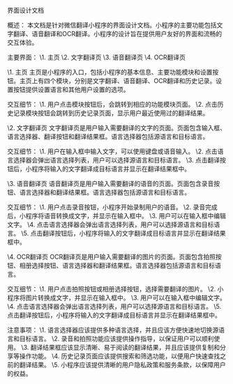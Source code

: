 界面设计文档

概述：
本文档是针对微信翻译小程序的界面设计文档。小程序的主要功能包括文字翻译、语音翻译和OCR翻译。小程序的设计旨在提供用户友好的界面和流畅的交互体验。

主要界面：
\1. 主页
\2. 文字翻译页
\3. 语音翻译页
\4. OCR翻译页

\1. 主页
主页是小程序的入口，包括小程序的基本信息、主要功能模块和设置按钮。主页上有四个模块，分别是文字翻译、语音翻译、OCR翻译和历史记录。设置按钮提供设置语言和其他用户设置的选项。

交互细节：
\1. 用户点击模块按钮后，会跳转到相应的功能模块页面。
\2. 点击历史记录模块按钮会跳转到历史记录页面，显示用户最近使用过的翻译结果。

\2. 文字翻译页
文字翻译页是用户输入需要翻译的文字的页面。页面包含输入框、语言选择器、翻译按钮和翻译结果框。语言选择器包括源语言和目标语言。

交互细节：
\1. 用户在输入框中输入文字，可以使用键盘或语音输入。
\2. 点击语言选择器会弹出语言选择列表，用户可以选择源语言和目标语言。
\3. 点击翻译按钮后，小程序将输入的文字翻译成目标语言并显示在翻译结果框中。

\3. 语音翻译页
语音翻译页是用户输入需要翻译的语音的页面。页面包含录音按钮、语言选择器和翻译结果框。语言选择器包括源语言和目标语言。

交互细节：
\1. 用户点击录音按钮，小程序开始录制用户的语音。
\2. 录音完成后，小程序将语音转换成文字，并显示在输入框中。
\3. 用户可以在输入框中编辑文字。
\4. 点击语言选择器会弹出语言选择列表，用户可以选择源语言和目标语言。
\5. 点击翻译按钮后，小程序将输入的文字翻译成目标语言并显示在翻译结果框中。

\4. OCR翻译页
OCR翻译页是用户输入需要翻译的图片的页面。页面包含拍照按钮、相册选择按钮、语言选择器和翻译结果框。语言选择器包括源语言和目标语言。

交互细节：
\1. 用户点击拍照按钮或相册选择按钮，选择需要翻译的图片。
\2. 小程序将图片转换成文字，并显示在输入框中。
\3. 用户可以在输入框中编辑文字。
\4. 点击语言选择器会弹出语言选择列表，用户可以选择源语言和目标语言。
\5. 点击翻译按钮后，小程序将输入的文字翻译成目标语言并显示在翻译结果框中。

注意事项：
\1. 语言选择器应该提供多种语言选择，并且应该方便快速地切换源语言和目标语言。
\2. 录音和拍照功能应该提供操作指导，以保证用户可以顺利使用。
\3. 翻译结果框应该显示清晰、易于阅读的翻译结果，并且应该提供复制和分享等操作功能。
\4. 历史记录页面应该提供搜索和筛选功能，以便用户快速查找之前的翻译结果。
\5. 小程序应该提供清晰的用户隐私政策和服务条款，以保障用户的权益。